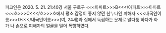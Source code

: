 피고인은 2020. 5. 21. 21:40경 서울 구로구 <<<아파트>>>B<<</아파트>>>아파트 <<<호>>>C<<</호>>>호에서 평소 감정이 좋지 않던 친누나인 피해자 <<<내국인이름>>>D<<</내국인이름>>>(여, 24세)과 집에서 독립하는 문제로 말다툼 하다가 화가 나 손으로 피해자의 얼굴을 밀어 폭행하였다.